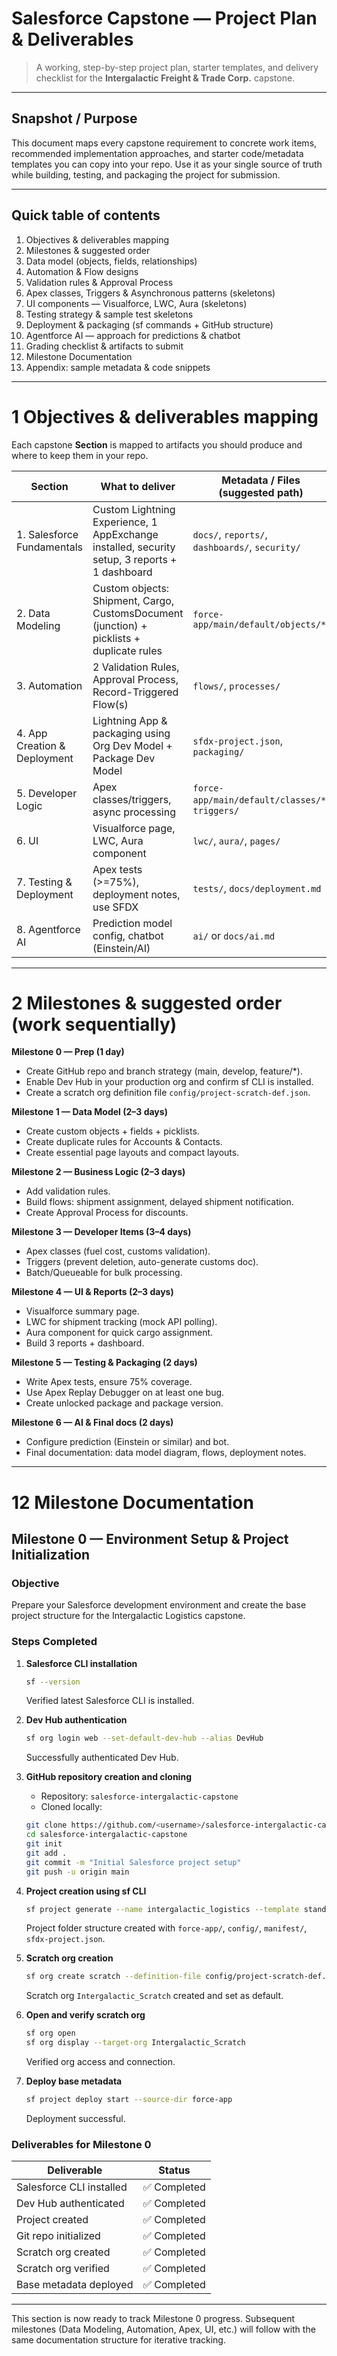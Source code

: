 # Salesforce Capstone — Project Plan & Deliverables

> A working, step-by-step project plan, starter templates, and delivery checklist for the **Intergalactic Freight & Trade Corp.** capstone.

---

## Snapshot / Purpose

This document maps every capstone requirement to concrete work items, recommended implementation approaches, and starter code/metadata templates you can copy into your repo. Use it as your single source of truth while building, testing, and packaging the project for submission.

---

## Quick table of contents

1. Objectives & deliverables mapping
2. Milestones & suggested order
3. Data model (objects, fields, relationships)
4. Automation & Flow designs
5. Validation rules & Approval Process
6. Apex classes, Triggers & Asynchronous patterns (skeletons)
7. UI components — Visualforce, LWC, Aura (skeletons)
8. Testing strategy & sample test skeletons
9. Deployment & packaging (sf commands + GitHub structure)
10. Agentforce AI — approach for predictions & chatbot
11. Grading checklist & artifacts to submit
12. Milestone Documentation
13. Appendix: sample metadata & code snippets

---

# 1 Objectives & deliverables mapping

Each capstone **Section** is mapped to artifacts you should produce and where to keep them in your repo.

| Section                      | What to deliver                                                                               | Metadata / Files (suggested path)               |
| ---------------------------- | --------------------------------------------------------------------------------------------- | ----------------------------------------------- |
| 1. Salesforce Fundamentals   | Custom Lightning Experience, 1 AppExchange installed, security setup, 3 reports + 1 dashboard | `docs/`, `reports/`, `dashboards/`, `security/` |
| 2. Data Modeling             | Custom objects: Shipment, Cargo, CustomsDocument (junction) + picklists + duplicate rules     | `force-app/main/default/objects/*`              |
| 3. Automation                | 2 Validation Rules, Approval Process, Record-Triggered Flow(s)                                | `flows/`, `processes/`                          |
| 4. App Creation & Deployment | Lightning App & packaging using Org Dev Model + Package Dev Model                             | `sfdx-project.json`, `packaging/`               |
| 5. Developer Logic           | Apex classes/triggers, async processing                                                       | `force-app/main/default/classes/*`, `triggers/` |
| 6. UI                        | Visualforce page, LWC, Aura component                                                         | `lwc/`, `aura/`, `pages/`                       |
| 7. Testing & Deployment      | Apex tests (>=75%), deployment notes, use SFDX                                                | `tests/`, `docs/deployment.md`                  |
| 8. Agentforce AI             | Prediction model config, chatbot (Einstein/AI)                                                | `ai/` or `docs/ai.md`                           |

---

# 2 Milestones & suggested order (work sequentially)

**Milestone 0 — Prep (1 day)**

* Create GitHub repo and branch strategy (main, develop, feature/*).
* Enable Dev Hub in your production org and confirm sf CLI is installed.
* Create a scratch org definition file `config/project-scratch-def.json`.

**Milestone 1 — Data Model (2–3 days)**

* Create custom objects + fields + picklists.
* Create duplicate rules for Accounts & Contacts.
* Create essential page layouts and compact layouts.

**Milestone 2 — Business Logic (2–3 days)**

* Add validation rules.
* Build flows: shipment assignment, delayed shipment notification.
* Create Approval Process for discounts.

**Milestone 3 — Developer Items (3–4 days)**

* Apex classes (fuel cost, customs validation).
* Triggers (prevent deletion, auto-generate customs doc).
* Batch/Queueable for bulk processing.

**Milestone 4 — UI & Reports (2–3 days)**

* Visualforce summary page.
* LWC for shipment tracking (mock API polling).
* Aura component for quick cargo assignment.
* Build 3 reports + dashboard.

**Milestone 5 — Testing & Packaging (2 days)**

* Write Apex tests, ensure 75% coverage.
* Use Apex Replay Debugger on at least one bug.
* Create unlocked package and package version.

**Milestone 6 — AI & Final docs (2 days)**

* Configure prediction (Einstein or similar) and bot.
* Final documentation: data model diagram, flows, deployment notes.

---

# 12 Milestone Documentation

## Milestone 0 — Environment Setup & Project Initialization

### Objective

Prepare your Salesforce development environment and create the base project structure for the Intergalactic Logistics capstone.

### Steps Completed

1. **Salesforce CLI installation**

   ```bash
   sf --version
   ```

   Verified latest Salesforce CLI is installed.

2. **Dev Hub authentication**

   ```bash
   sf org login web --set-default-dev-hub --alias DevHub
   ```

   Successfully authenticated Dev Hub.

3. **GitHub repository creation and cloning**

   * Repository: `salesforce-intergalactic-capstone`
   * Cloned locally:

   ```bash
   git clone https://github.com/<username>/salesforce-intergalactic-capstone.git
   cd salesforce-intergalactic-capstone
   git init
   git add .
   git commit -m "Initial Salesforce project setup"
   git push -u origin main
   ```

4. **Project creation using sf CLI**

   ```bash
   sf project generate --name intergalactic_logistics --template standard
   ```

   Project folder structure created with `force-app/`, `config/`, `manifest/`, `sfdx-project.json`.

5. **Scratch org creation**

   ```bash
   sf org create scratch --definition-file config/project-scratch-def.json --alias Intergalactic_Scratch --duration-days 7 --set-default
   ```

   Scratch org `Intergalactic_Scratch` created and set as default.

6. **Open and verify scratch org**

   ```bash
   sf org open
   sf org display --target-org Intergalactic_Scratch
   ```

   Verified org access and connection.

7. **Deploy base metadata**

   ```bash
   sf project deploy start --source-dir force-app
   ```

   Deployment successful.

### Deliverables for Milestone 0

| Deliverable              | Status      |
| ------------------------ | ----------- |
| Salesforce CLI installed | ✅ Completed |
| Dev Hub authenticated    | ✅ Completed |
| Project created          | ✅ Completed |
| Git repo initialized     | ✅ Completed |
| Scratch org created      | ✅ Completed |
| Scratch org verified     | ✅ Completed |
| Base metadata deployed   | ✅ Completed |

---

This section is now ready to track Milestone 0 progress. Subsequent milestones (Data Modeling, Automation, Apex, UI, etc.) will follow with the same documentation structure for iterative tracking.
